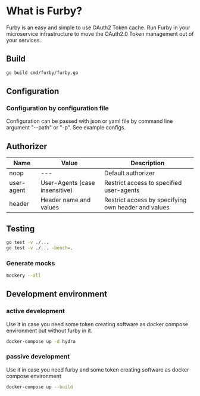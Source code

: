 # What is Furby?

Furby is an easy and simple to use OAuth2 Token cache. Run Furby in your microservice
infrastructure to move the OAuth2.0 Token management out of your services.

## Build

```bash
go build cmd/furby/furby.go
```

## Configuration

### Configuration by configuration file

Configuration can be passed with json or yaml file by command line argument "--path" or "-p". See example configs.

## Authorizer

| Name | Value | Description | 
| --- | --- | --- |
| noop | --- | Default authorizer |
| user-agent | User-Agents (case insensitive) | Restrict access to specified user-agents |
| header | Header name and values | Restrict access by specifying own header and values  |

## Testing

```bash
go test -v ./...
go test -v ./... -bench=.
```
### Generate mocks

```bash
mockery --all
```

## Development environment

### active development
Use it in case you need some token creating software as docker compose environment but without furby in it.
```bash
docker-compose up -d hydra
```

### passive development
Use it in case you need furby and some token creating software as docker compose environment
```bash
docker-compose up --build
```

